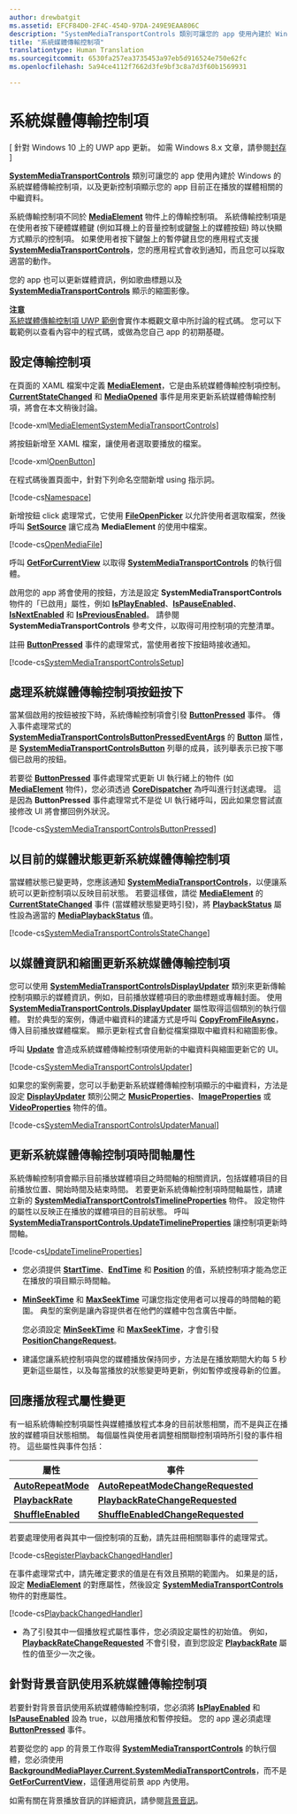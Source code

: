 ```yaml
---
author: drewbatgit
ms.assetid: EFCF84D0-2F4C-454D-97DA-249E9EAA806C
description: "SystemMediaTransportControls 類別可讓您的 app 使用內建於 Windows 的系統媒體傳輸控制項，以及更新控制項顯示您的 app 目前正在播放的媒體相關的中繼資料。"
title: "系統媒體傳輸控制項"
translationtype: Human Translation
ms.sourcegitcommit: 6530fa257ea3735453a97eb5d916524e750e62fc
ms.openlocfilehash: 5a94ce4112f7662d3fe9bf3c8a7d3f60b1569931

---
```


# 系統媒體傳輸控制項

\[ 針對 Windows 10 上的 UWP app 更新。 如需 Windows 8.x 文章，請參閱[封存](http://go.microsoft.com/fwlink/p/?linkid=619132) \]


[
            **SystemMediaTransportControls**](https://msdn.microsoft.com/library/windows/apps/dn278677) 類別可讓您的 app 使用內建於 Windows 的系統媒體傳輸控制項，以及更新控制項顯示您的 app 目前正在播放的媒體相關的中繼資料。

系統傳輸控制項不同於 [**MediaElement**](https://msdn.microsoft.com/library/windows/apps/br242926) 物件上的傳輸控制項。 系統傳輸控制項是在使用者按下硬體媒體鍵 (例如耳機上的音量控制或鍵盤上的媒體按鈕) 時以快顯方式顯示的控制項。 如果使用者按下鍵盤上的暫停鍵且您的應用程式支援 [**SystemMediaTransportControls**](https://msdn.microsoft.com/library/windows/apps/dn278677)，您的應用程式會收到通知，而且您可以採取適當的動作。

您的 app 也可以更新媒體資訊，例如歌曲標題以及 [**SystemMediaTransportControls**](https://msdn.microsoft.com/library/windows/apps/dn278677) 顯示的縮圖影像。

**注意**  
[系統媒體傳輸控制項 UWP 範例](http://go.microsoft.com/fwlink/?LinkId=619488)會實作本概觀文章中所討論的程式碼。 您可以下載範例以查看內容中的程式碼，或做為您自己 app 的初期基礎。

## 設定傳輸控制項

在頁面的 XAML 檔案中定義 [**MediaElement**](https://msdn.microsoft.com/library/windows/apps/br242926)，它是由系統媒體傳輸控制項控制。 [
            **CurrentStateChanged**](https://msdn.microsoft.com/library/windows/apps/br227375) 和 [**MediaOpened**](https://msdn.microsoft.com/library/windows/apps/br227394) 事件是用來更新系統媒體傳輸控制項，將會在本文稍後討論。

[!code-xml[MediaElementSystemMediaTransportControls](./code/SMTCWin10/cs/MainPage.xaml#SnippetMediaElementSystemMediaTransportControls)]

將按鈕新增至 XAML 檔案，讓使用者選取要播放的檔案。

[!code-xml[OpenButton](./code/SMTCWin10/cs/MainPage.xaml#SnippetOpenButton)]

在程式碼後置頁面中，針對下列命名空間新增 using 指示詞。

[!code-cs[Namespace](./code/SMTCWin10/cs/MainPage.xaml.cs#SnippetNamespace)]

新增按鈕 click 處理常式，它使用 [**FileOpenPicker**](https://msdn.microsoft.com/library/windows/apps/br207847) 以允許使用者選取檔案，然後呼叫 [**SetSource**](https://msdn.microsoft.com/library/windows/apps/br244338) 讓它成為 **MediaElement** 的使用中檔案。

[!code-cs[OpenMediaFile](./code/SMTCWin10/cs/MainPage.xaml.cs#SnippetOpenMediaFile)]

呼叫 [**GetForCurrentView**](https://msdn.microsoft.com/library/windows/apps/dn278708) 以取得 [**SystemMediaTransportControls**](https://msdn.microsoft.com/library/windows/apps/dn278677) 的執行個體。

啟用您的 app 將會使用的按鈕，方法是設定 **SystemMediaTransportControls** 物件的「已啟用」屬性，例如 [**IsPlayEnabled**](https://msdn.microsoft.com/library/windows/apps/dn278714)、[**IsPauseEnabled**](https://msdn.microsoft.com/library/windows/apps/dn278713)、[**IsNextEnabled**](https://msdn.microsoft.com/library/windows/apps/dn278712) 和 [**IsPreviousEnabled**](https://msdn.microsoft.com/library/windows/apps/dn278715)。 請參閱 **SystemMediaTransportControls** 參考文件，以取得可用控制項的完整清單。

註冊 [**ButtonPressed**](https://msdn.microsoft.com/library/windows/apps/dn278706) 事件的處理常式，當使用者按下按鈕時接收通知。

[!code-cs[SystemMediaTransportControlsSetup](./code/SMTCWin10/cs/MainPage.xaml.cs#SnippetSystemMediaTransportControlsSetup)]

## 處理系統媒體傳輸控制項按鈕按下

當某個啟用的按鈕被按下時，系統傳輸控制項會引發 [**ButtonPressed**](https://msdn.microsoft.com/library/windows/apps/dn278706) 事件。 傳入事件處理常式的 [**SystemMediaTransportControlsButtonPressedEventArgs**](https://msdn.microsoft.com/library/windows/apps/dn278683) 的 [**Button**](https://msdn.microsoft.com/library/windows/apps/dn278685) 屬性，是 [**SystemMediaTransportControlsButton**](https://msdn.microsoft.com/library/windows/apps/dn278681) 列舉的成員，該列舉表示已按下哪個已啟用的按鈕。

若要從 [**ButtonPressed**](https://msdn.microsoft.com/library/windows/apps/dn278706) 事件處理常式更新 UI 執行緒上的物件 (如 [**MediaElement**](https://msdn.microsoft.com/library/windows/apps/br242926) 物件)，您必須透過 [**CoreDispatcher**](https://msdn.microsoft.com/library/windows/apps/br208211) 為呼叫進行封送處理。 這是因為 **ButtonPressed** 事件處理常式不是從 UI 執行緒呼叫，因此如果您嘗試直接修改 UI 將會擲回例外狀況。

[!code-cs[SystemMediaTransportControlsButtonPressed](./code/SMTCWin10/cs/MainPage.xaml.cs#SnippetSystemMediaTransportControlsButtonPressed)]

## 以目前的媒體狀態更新系統媒體傳輸控制項

當媒體狀態已變更時，您應該通知 [**SystemMediaTransportControls**](https://msdn.microsoft.com/library/windows/apps/dn278677)，以便讓系統可以更新控制項以反映目前狀態。 若要這樣做，請從 [**MediaElement**](https://msdn.microsoft.com/library/windows/apps/br242926) 的 [**CurrentStateChanged**](https://msdn.microsoft.com/library/windows/apps/br227375) 事件 (當媒體狀態變更時引發)，將 [**PlaybackStatus**](https://msdn.microsoft.com/library/windows/apps/dn278719) 屬性設為適當的 [**MediaPlaybackStatus**](https://msdn.microsoft.com/library/windows/apps/dn278665) 值。

[!code-cs[SystemMediaTransportControlsStateChange](./code/SMTCWin10/cs/MainPage.xaml.cs#SnippetSystemMediaTransportControlsStateChange)]

## 以媒體資訊和縮圖更新系統媒體傳輸控制項

您可以使用 [**SystemMediaTransportControlsDisplayUpdater**](https://msdn.microsoft.com/library/windows/apps/dn278686) 類別來更新傳輸控制項顯示的媒體資訊，例如，目前播放媒體項目的歌曲標題或專輯封面。 使用 [**SystemMediaTransportControls.DisplayUpdater**](https://msdn.microsoft.com/library/windows/apps/dn278707) 屬性取得這個類別的執行個體。 對於典型的案例，傳遞中繼資料的建議方式是呼叫 [**CopyFromFileAsync**](https://msdn.microsoft.com/library/windows/apps/dn278694)，傳入目前播放媒體檔案。 顯示更新程式會自動從檔案擷取中繼資料和縮圖影像。

呼叫 [**Update**](https://msdn.microsoft.com/library/windows/apps/dn278701) 會造成系統媒體傳輸控制項使用新的中繼資料與縮圖更新它的 UI。

[!code-cs[SystemMediaTransportControlsUpdater](./code/SMTCWin10/cs/MainPage.xaml.cs#SnippetSystemMediaTransportControlsUpdater)]

如果您的案例需要，您可以手動更新系統媒體傳輸控制項顯示的中繼資料，方法是設定 [**DisplayUpdater**](https://msdn.microsoft.com/library/windows/apps/dn278707) 類別公開之 [**MusicProperties**](https://msdn.microsoft.com/library/windows/apps/dn278696)、[**ImageProperties**](https://msdn.microsoft.com/library/windows/apps/dn278695) 或 [**VideoProperties**](https://msdn.microsoft.com/library/windows/apps/dn278702) 物件的值。

[!code-cs[SystemMediaTransportControlsUpdaterManual](./code/SMTCWin10/cs/MainPage.xaml.cs#SystemMediaTransportControlsUpdaterManual)]

## 更新系統媒體傳輸控制項時間軸屬性

系統傳輸控制項會顯示目前播放媒體項目之時間軸的相關資訊，包括媒體項目的目前播放位置、開始時間及結束時間。 若要更新系統傳輸控制項時間軸屬性，請建立新的 [**SystemMediaTransportControlsTimelineProperties**](https://msdn.microsoft.com/library/windows/apps/mt218746) 物件。 設定物件的屬性以反映正在播放的媒體項目的目前狀態。 呼叫 [**SystemMediaTransportControls.UpdateTimelineProperties**](https://msdn.microsoft.com/library/windows/apps/mt218760) 讓控制項更新時間軸。

[!code-cs[UpdateTimelineProperties](./code/SMTCWin10/cs/MainPage.xaml.cs#SnippetUpdateTimelineProperties)]

-   您必須提供 [**StartTime**](https://msdn.microsoft.com/library/windows/apps/mt218751)、[**EndTime**](https://msdn.microsoft.com/library/windows/apps/mt218747) 和 [**Position**](https://msdn.microsoft.com/library/windows/apps/mt218755) 的值，系統控制項才能為您正在播放的項目顯示時間軸。

-   [
            **MinSeekTime**](https://msdn.microsoft.com/library/windows/apps/mt218749) 和 [**MaxSeekTime**](https://msdn.microsoft.com/library/windows/apps/mt218748) 可讓您指定使用者可以搜尋的時間軸的範圍。 典型的案例是讓內容提供者在他們的媒體中包含廣告中斷。

    您必須設定 [**MinSeekTime**](https://msdn.microsoft.com/library/windows/apps/mt218749) 和 [**MaxSeekTime**](https://msdn.microsoft.com/library/windows/apps/mt218748)，才會引發 [**PositionChangeRequest**](https://msdn.microsoft.com/library/windows/apps/mt218755)。

-   建議您讓系統控制項與您的媒體播放保持同步，方法是在播放期間大約每 5 秒更新這些屬性，以及每當播放的狀態變更時更新，例如暫停或搜尋新的位置。

## 回應播放程式屬性變更

有一組系統傳輸控制項屬性與媒體播放程式本身的目前狀態相關，而不是與正在播放的媒體項目狀態相關。 每個屬性與使用者調整相關聯控制項時所引發的事件相符。 這些屬性與事件包括：

| 屬性                                                                  | 事件                                                                                                   |
|---------------------------------------------------------------------------|---------------------------------------------------------------------------------------------------------|
| [**AutoRepeatMode**](https://msdn.microsoft.com/library/windows/apps/mt218753) | [**AutoRepeatModeChangeRequested**](https://msdn.microsoft.com/library/windows/apps/mt218754) |
| [**PlaybackRate**](https://msdn.microsoft.com/library/windows/apps/mt218756)     | [**PlaybackRateChangeRequested**](https://msdn.microsoft.com/library/windows/apps/mt218757)     |
| [**ShuffleEnabled**](https://msdn.microsoft.com/library/windows/apps/mt218758) | [**ShuffleEnabledChangeRequested**](https://msdn.microsoft.com/library/windows/apps/mt218759) |

 
若要處理使用者與其中一個控制項的互動，請先註冊相關聯事件的處理常式。

[!code-cs[RegisterPlaybackChangedHandler](./code/SMTCWin10/cs/MainPage.xaml.cs#SnippetRegisterPlaybackChangedHandler)]

在事件處理常式中，請先確定要求的值是在有效且預期的範圍內。 如果是的話，設定 [**MediaElement**](https://msdn.microsoft.com/library/windows/apps/br242926) 的對應屬性，然後設定 [**SystemMediaTransportControls**](https://msdn.microsoft.com/library/windows/apps/dn278677) 物件的對應屬性。

[!code-cs[PlaybackChangedHandler](./code/SMTCWin10/cs/MainPage.xaml.cs#SnippetPlaybackChangedHandler)]

-   為了引發其中一個播放程式屬性事件，您必須設定屬性的初始值。 例如，[**PlaybackRateChangeRequested**](https://msdn.microsoft.com/library/windows/apps/mt218757) 不會引發，直到您設定 [**PlaybackRate**](https://msdn.microsoft.com/library/windows/apps/mt218756) 屬性的值至少一次之後。

## 針對背景音訊使用系統媒體傳輸控制項

若要針對背景音訊使用系統媒體傳輸控制項，您必須將 [**IsPlayEnabled**](https://msdn.microsoft.com/library/windows/apps/dn278714) 和 [**IsPauseEnabled**](https://msdn.microsoft.com/library/windows/apps/dn278713) 設為 true，以啟用播放和暫停按鈕。 您的 app 還必須處理 [**ButtonPressed**](https://msdn.microsoft.com/library/windows/apps/dn278706) 事件。

若要從您的 app 的背景工作取得 [**SystemMediaTransportControls**](https://msdn.microsoft.com/library/windows/apps/dn278677) 的執行個體，您必須使用 [**BackgroundMediaPlayer.Current.SystemMediaTransportControls**](https://msdn.microsoft.com/library/windows/apps/dn926635)，而不是 [**GetForCurrentView**](https://msdn.microsoft.com/library/windows/apps/dn278708)，這僅適用從前景 app 內使用。

如需有關在背景播放音訊的詳細資訊，請參閱[背景音訊](background-audio.md)。

 

 







<!--HONumber=Jun16_HO4-->


